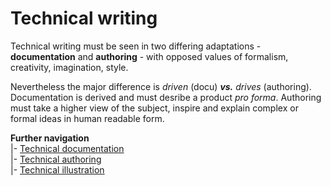 # Technical writing

Technical writing must be seen in two differing adaptations - **documentation** and **authoring** - with opposed values of formalism, creativity, imagination, style.

Nevertheless the major difference is *driven* (docu) __*vs.*__ *drives* (authoring). Documentation is derived and must desribe a product *pro forma*. Authoring must take a higher view of the subject, inspire and explain complex or formal ideas in human readable form.

__Further navigation__\
|- [Technical documentation](readme+/tech-docu.md)\
|- [Technical authoring](readme+/tech-autoring.md)\
|- [Technical illustration](readme+/tech-drawing.md)

